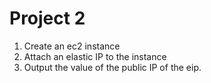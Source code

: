 # Project 2
1) Create an ec2 instance
2) Attach an elastic IP to the instance
3) Output the value of the public IP of the eip.
